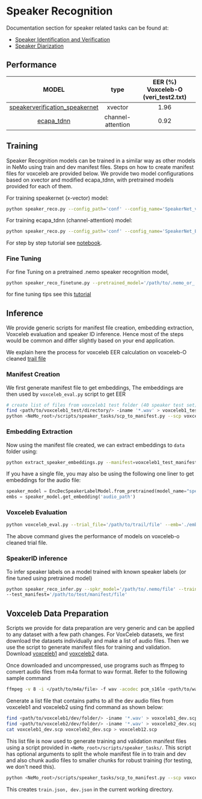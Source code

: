 # Speaker Recognition

Documentation section for speaker related tasks can be found at:
 - [Speaker Identification and Verification](https://docs.nvidia.com/deeplearning/nemo/user-guide/docs/en/main/asr/speaker_recognition/intro.html)
 - [Speaker Diarization](https://docs.nvidia.com/deeplearning/nemo/user-guide/docs/en/main/asr/speaker_diarization/intro.html)

## Performance
|              MODEL             |          type         | EER (%)<br>Voxceleb-O (veri_test2.txt) |
|:------------------------------:|:---------------------:|:--------------------------------------:|
| [speakerverification_speakernet](https://ngc.nvidia.com/catalog/models/nvidia:nemo:speakerverification_speakernet) |        xvector        |                  1.96                  |
|           [ecapa_tdnn](https://ngc.nvidia.com/catalog/models/nvidia:nemo:ecapa_tdnn)           | channel-<br>attention |                  0.92                  |

## Training
Speaker Recognition models can be trained in a similar way as other models in NeMo using train and dev manifest files. Steps on how to create manifest files for voxceleb are provided below.
We provide two model configurations based on xvector and modified ecapa_tdnn, with pretrained models provided for each of them. 

For training speakernet (x-vector) model:
```bash
python speaker_reco.py --config_path='conf' --config_name='SpeakerNet_verification_3x2x256.yaml' 
```

For training ecapa_tdnn (channel-attention) model:
```bash
python speaker_reco.py --config_path='conf' --config_name='SpeakerNet_ECAPA.yaml' 
```
For step by step tutorial see [notebook](https://github.com/NVIDIA/NeMo/blob/main/tutorials/speaker_recognition/Speaker_Recognition_Verification.ipynb).

### Fine Tuning
For fine Tuning on a pretrained .nemo speaker recognition model,
```bash
python speaker_reco_finetune.py --pretrained_model='/path/to/.nemo_or_.ckpt/file' --finetune_config_file='/path/to/finetune/config/yaml/file' 
```
for fine tuning tips see this [tutorial](https://github.com/NVIDIA/NeMo/blob/main/tutorials/speaker_recognition/Speaker_Recognition_Verification.ipynb)

## Inference
We provide generic scripts for manifest file creation, embedding extraction, Voxceleb evaluation and speaker ID inference. Hence most of the steps would be common and differ slightly based on your end application. 

We explain here the process for voxceleb EER calculation on voxceleb-O cleaned [trail file](https://www.robots.ox.ac.uk/~vgg/data/voxceleb/meta/veri_test2.txt)

### Manifest Creation
We first generate manifest file to get embeddings, The embeddings are then used by `voxceleb_eval.py` script to get EER  

```bash
# create list of files from voxceleb1 test folder (40 speaker test set)
find <path/to/voxceleb1_test/directory/> -iname '*.wav' > voxceleb1_test_files.scp
python <NeMo_root>/scripts/speaker_tasks/scp_to_manifest.py --scp voxceleb1_test_files.scp --id -3 --out voxceleb1_test_manifest.json 
```
### Embedding Extraction 
Now using the manifest file created, we can extract embeddings to `data` folder using:
```bash
python extract_speaker_embeddings.py --manifest=voxceleb1_test_manifest.json --model_path='speakerverification_speakernet' --embedding_dir='./'
```
If you have a single file, you may also be using the following one liner to get embeddings for the audio file:

```python
speaker_model = EncDecSpeakerLabelModel.from_pretrained(model_name="speakerverification_speakernet")
embs = speaker_model.get_embedding('audio_path')
```

### Voxceleb Evaluation
``` bash
python voxceleb_eval.py --trial_file='/path/to/trail/file' --emb='./embeddings/voxceleb1_test_manifest_embeddings.pkl' 
``` 
The above command gives the performance of models on voxceleb-o cleaned trial file. 

### SpeakerID inference

To infer speaker labels on a model trained with known speaker labels (or fine tuned using pretrained model)
```bash 
python speaker_reco_infer.py --spkr_model='/path/to/.nemo/file' --train_manifest='/path/to/train/manifest/file'
--test_manifest='/path/to/test/manifest/file'
``` 

## Voxceleb Data Preparation

Scripts we provide for data preparation are very generic and can be applied to any dataset with a few path changes. 
For VoxCeleb datasets, we first download the datasets individually and make a list of audio files. Then we use the script to generate manifest files for training and validation. 
Download [voxceleb1](https://www.robots.ox.ac.uk/~vgg/data/voxceleb/vox1.html) and [voxceleb2](https://www.robots.ox.ac.uk/~vgg/data/voxceleb/vox2.html) data. 

Once downloaded and uncompressed, use programs such as ffmpeg to convert audio files from m4a format to wav format. 
Refer to the following sample command
```bash
ffmpeg -v 8 -i </path/to/m4a/file> -f wav -acodec pcm_s16le <path/to/wav/file> 
```

Generate a list file that contains paths to all the dev audio files from voxceleb1 and voxceleb2 using find command as shown below:
```bash 
find <path/to/voxceleb1/dev/folder/> -iname '*.wav' > voxceleb1_dev.scp
find <path/to/voxceleb2/dev/folder/> -iname '*.wav' > voxceleb2_dev.scp
cat voxceleb1_dev.scp voxceleb2_dev.scp > voxceleb12.scp
``` 

This list file is now used to generate training and validation manifest files using a script provided in `<NeMo_root>/scripts/speaker_tasks/`. This script has optional arguments to split the whole manifest file in to train and dev and also chunk audio files to smaller chunks for robust training (for testing, we don't need this). 

```bash
python <NeMo_root>/scripts/speaker_tasks/scp_to_manifest.py --scp voxceleb12.scp --id -3 --out voxceleb12_manifest.json --split --create_chunks
```
This creates `train.json, dev.json` in the current working directory.
